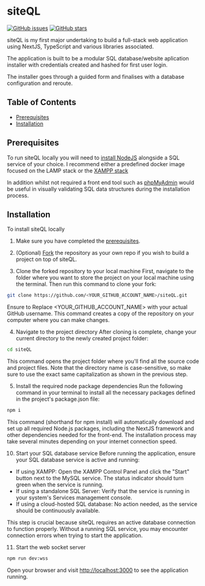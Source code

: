 # siteQL

[![GitHub issues](https://img.shields.io/github/issues/asbedb/devfolio.svg)](https://github.com/asbedb/siteQL/issues)
[![GitHub stars](https://img.shields.io/github/stars/asbedb/devfolio.svg)](https://github.com/asbedb/siteQL/stargazers)

siteQL is my first major undertaking to build a full-stack web application using NextJS, TypeScript and various libraries associated. 

The application is built to be a modular SQL database/website aplication installer with credentials created and hashed for first user login. 

The installer goes through a guided form and finalises with a database configuration and reroute. 

## Table of Contents
- [Prerequisites](#Prerequisites)
- [Installation](#installation)




## Prerequisites
To run siteQL locally you will need to [install NodeJS](https://nodejs.org/en/download) alongside a SQL service of your choice. I recommend either a predefined docker image focused on the LAMP stack or the [XAMPP stack](https://www.apachefriends.org/download.html) 

In addition whilst not required a front end tool such as [phpMyAdmin](https://www.phpmyadmin.net/downloads/) would be useful in visually validating SQL data structures during the installation process.

## Installation
To install siteQL locally
1. Make sure you have completed the [prerequisites](#prerequisites).

2. (Optional) [Fork](https://docs.github.com/en/pull-requests/collaborating-with-pull-requests/working-with-forks/fork-a-repo) the repository as your own repo if you wish to build a project on top of siteQL.

3. Clone the forked repository to your local machine
First, navigate to the folder where you want to store the project on your local machine using the terminal. Then run this command to clone your fork:
```sh
git clone https://github.com/<YOUR_GITHUB_ACCOUNT_NAME>/siteQL.git 
```
Ensure to Replace <YOUR_GITHUB_ACCOUNT_NAME> with your actual GitHub username. This command creates a copy of the repository on your computer where you can make changes.

4. Navigate to the project directory
After cloning is complete, change your current directory to the newly created project folder:
```sh
cd siteQL
```
This command opens the project folder where you'll find all the source code and project files. Note that the directory name is case-sensitive, so make sure to use the exact same capitalization as shown in the previous step.

5. Install the required node package dependencies
Run the following command in your terminal to install all the necessary packages defined in the project's package.json file:
```sh
npm i
```
This command (shorthand for npm install) will automatically download and set up all required Node.js packages, including the NextJS framework and other dependencies needed for the front-end. The installation process may take several minutes depending on your internet connection speed.

10. Start your SQL database service
Before running the application, ensure your SQL database service is active and running:

* If using XAMPP: Open the XAMPP Control Panel and click the "Start" button next to the MySQL service. The status indicator should turn green when the service is running.
* If using a standalone SQL Server: Verify that the service is running in your system's Services management console.
* If using a cloud-hosted SQL database: No action needed, as the service should be continuously available.

This step is crucial because siteQL requires an active database connection to function properly. Without a running SQL service, you may encounter connection errors when trying to start the application.

11. Start the web socket server

   ```sh
   npm run dev:wss
   ```
Open your browser and visit <http://localhost:3000> to see the application running.